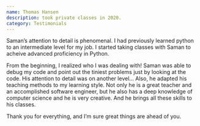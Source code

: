 ```yaml
---
name: Thomas Hansen
description: took private classes in 2020.
category: Testimonials
---
```

Saman’s attention to detail is phenomenal. I had previously learned python to an intermediate level for my job. I started taking classes with Saman to acheive advanced proficiency in Python.

From the beginning, I realized who I was dealing with! Saman was able to debug my code and point out the tiniest problems just by looking at the code. His attention to detail was on another level… Also, he adapted his teaching methods to my learning style. Not only he is a great teacher and an accomplished software engineer, but he also has a deep knowledge of computer science and he is very creative. And he brings all these skills to his classes.

Thank you for everything, and I’m sure great things are ahead of you.

